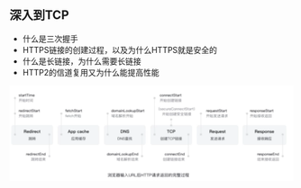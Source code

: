 ## 深入到TCP

* 什么是三次握手
* HTTPS链接的创建过程，以及为什么HTTPS就是安全的
* 什么是长链接，为什么需要长链接
* HTTP2的信道复用又为什么能提高性能

![输入url到请求返回的完整过程](./img/输入url到请求返回的完整过程.png)
